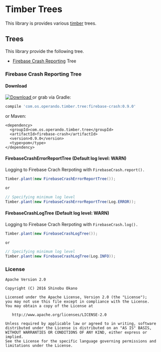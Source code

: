 # Timber Trees

This library is provides various [timber](https://github.com/JakeWharton/timber) trees.

## Trees

This library provide the following tree.

* [Firebase Crash Reporting](https://firebase.google.com/docs/crash/) Tree

### Firebase Crash Reporting Tree

#### Download

[![Download](https://api.bintray.com/packages/operandoos/maven/firebase-crash/images/download.svg?version=0.9.0) ](https://bintray.com/operandoos/maven/firebase-crash/0.9.0/link) or grab via Gradle:

```gradle
compile 'com.os.operando.timber.tree:firebase-crash:0.9.0'
```

or Maven:

```
<dependency>
  <groupId>com.os.operando.timber.tree</groupId>
  <artifactId>firebase-crash</artifactId>
  <version>0.9.0</version>
  <type>pom</type>
</dependency>
```

#### FirebaseCrashErrorReportTree (Default log level: WARN)

Logging to Firebase Crach Rerpoting with `FirebaseCrash.report().`

```java
Timber.plant(new FirebaseCrashErrorReportTree());

or

// Specifying minimum log level
Timber.plant(new FirebaseCrashErrorReportTree(Log.ERROR));
```


#### FirebaseCrashLogTree (Default log level: WARN)

Logging to Firebase Crach Rerpoting with `FirebaseCrash.log().`

```java
Timber.plant(new FirebaseCrashLogTree());

or

// Specifying minimum log level
Timber.plant(new FirebaseCrashLogTree(Log.INFO));
```


### License

```
Apache Version 2.0

Copyright (C) 2016 Shinobu Okano

Licensed under the Apache License, Version 2.0 (the "License");
you may not use this file except in compliance with the License.
You may obtain a copy of the License at

   http://www.apache.org/licenses/LICENSE-2.0

Unless required by applicable law or agreed to in writing, software
distributed under the License is distributed on an "AS IS" BASIS,
WITHOUT WARRANTIES OR CONDITIONS OF ANY KIND, either express or implied.
See the License for the specific language governing permissions and
limitations under the License.
```
